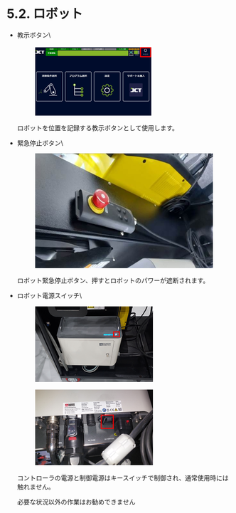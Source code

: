 # 5.2. ロボット



*   教示ボタン\


    <div align="left"><figure><img src="../.gitbook/assets/그림43.png" alt=""><figcaption></figcaption></figure></div>

    ロボットを位置を記録する教示ボタンとして使用します。



*   緊急停止ボタン\


    <div align="left"><figure><img src="../.gitbook/assets/그림49.jpg" alt=""><figcaption></figcaption></figure></div>

    ロボット緊急停止ボタン、押すとロボットのパワーが遮断されます。



*   ロボット電源スイッチ\


    <div align="left"><figure><img src="../.gitbook/assets/그림50.png" alt=""><figcaption></figcaption></figure></div>



    <div align="left"><figure><img src="../.gitbook/assets/그림51.png" alt=""><figcaption></figcaption></figure></div>

    コントローラの電源と制御電源はキースイッチで制御され、通常使用時には触れません。

    必要な状況以外の作業はお勧めできません

